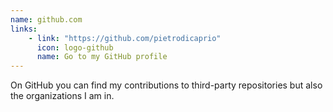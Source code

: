 ```yaml
---
name: github.com
links: 
    - link: "https://github.com/pietrodicaprio"
      icon: logo-github
      name: Go to my GitHub profile
---
```

<p>On GitHub you can find my contributions to third-party repositories but also the organizations I am in.</p>